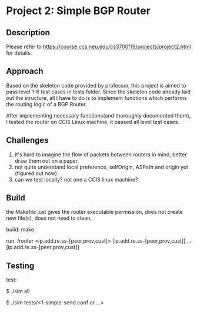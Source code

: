 # Project 2: Simple BGP Router

## Description
Please refer to https://course.ccs.neu.edu/cs3700f19/projects/project2.html for details.


## Approach
Based on the skeleton code provided by professor, this project is aimed to pass level 1-6 test cases in tests folder.
 Since the skeleton code already laid out the structure, all I have to do is to implement functions which performs the routing
 logic of a BGP Router.

After implementing necessary functions(and thoroughly documented them), I tested the router on CCIS Linux machine, it passed
all level test cases.
## Challenges
1. it's hard to imagine the flow of packets between routers in mind, better draw them out on a paper.
2. not quite understand local preference, selfOrigin, ASPath and origin yet (figured out now).
3. can we test locally? not one a CCIS linux machine?


## Build
the Makefile just gives the router executable permission, does not create new file(s), does not need to clean.

build: make

run: /router <ip.add.re.ss-[peer,prov,cust]> [ip.add.re.ss-[peer,prov,cust]] ... [ip.add.re.ss-[peer,prov,cust]]


## Testing
test:

$ ./sim all

$ ./sim tests/<1-simple-send.conf or ...>